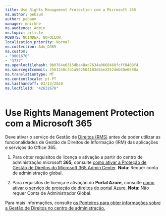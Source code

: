 ```yaml
---
title: Use Rights Management Protection com a Microsoft 365
ms.author: pebaum
author: pebaum
manager: mnirkhe
ms.audience: Admin
ms.topic: article
ROBOTS: NOINDEX, NOFOLLOW
localization_priority: Normal
ms.collection: Adm_O365
ms.custom:
- "9001670"
- "3737"
ms.openlocfilehash: 9b0764e6315dba48ad7634a0668468fcff8408f4
ms.sourcegitcommit: 2561248cfa1a562504183d84e2252deb60e6588a
ms.translationtype: MT
ms.contentlocale: pt-PT
ms.lasthandoff: 03/13/2020
ms.locfileid: "42632678"
---
```

# <a name="use-rights-management-protection-with-microsoft-365"></a>Use Rights Management Protection com a Microsoft 365

Deve ativar o serviço de Gestão de [Direitos (RMS)](https://docs.microsoft.com/azure/information-protection/what-is-azure-rms) antes de poder utilizar as funcionalidades de Gestão de Direitos de Informação (IRM) das aplicações e serviços do Office 365.

1. Para obter requisitos de licença e ativação a partir do centro de administração microsoft **365,** consulte [como ativar a Proteção de Gestão de Direitos do Microsoft 365 Admin Center](https://docs.microsoft.com/azure/information-protection/activate-office365). **Nota**: Requer conta de administração global.

2. Para requisitos de licença e ativação do **Portal Azure,** consulte [como ativar o serviço de proteção de direitos do portal Azure.](https://docs.microsoft.com/azure/information-protection/activate-azure) **Nota**: Não requer Conta de Administrador Global.
 

Para mais informações, consulte [os Ponteiros para obter informações sobre a Gestão de Direitos no centro de administração.](https://docs.microsoft.com/office365/enterprise/activate-rms-in-office-365)
